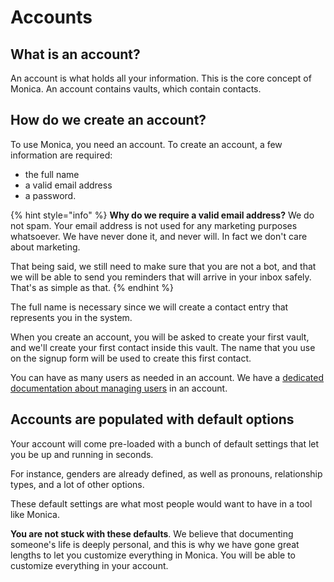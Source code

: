 # Accounts

## What is an account?

An account is what holds all your information. This is the core concept of Monica. An account contains vaults, which contain contacts.

## How do we create an account?

To use Monica, you need an account. To create an account, a few information are required:

* the full name
* a valid email address
* a password.

{% hint style="info" %}
**Why do we require a valid email address?** We do not spam. Your email address is not used for any marketing purposes whatsoever. We have never done it, and never will. In fact we don't care about marketing.

That being said, we still need to make sure that you are not a bot, and that we will be able to send you reminders that will arrive in your inbox safely. That's as simple as that.
{% endhint %}

The full name is necessary since we will create a contact entry that represents you in the system.

When you create an account, you will be asked to create your first vault, and we'll create your first contact inside this vault. The name that you use on the signup form will be used to create this first contact.

You can have as many users as needed in an account. We have a [dedicated documentation about managing users](../user-and-account-settings/manage-users.md) in an account.

## Accounts are populated with default options

Your account will come pre-loaded with a bunch of default settings that let you be up and running in seconds.

For instance, genders are already defined, as well as pronouns, relationship types, and a lot of other options.

These default settings are what most people would want to have in a tool like Monica.

**You are not stuck with these defaults**. We believe that documenting someone's life is deeply personal, and this is why we have gone great lengths to let you customize everything in Monica. You will be able to customize everything in your account.
